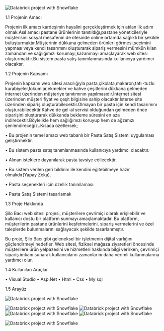 ![Databrick project with Snowflake](https://i.pinimg.com/originals/aa/60/c0/aa60c09fc4454d0e6930748ce00de198.png)


1.1	Projenin  Amacı 

 Projenin ilk amacı kardeşimin hayalini gerçekleştirmek için atılan ilk adım olmak.Asıl amacı pastane ürünlerinin tanıtıldığı,pastane yöneticileriyle müşterisini sosyal mesafenin de ötesinde online ortamda sağlıklı bir şekilde buluşturmaktır.Müşterinin dükkana gelmeden ürünleri görmesi,seçimini yapması veya kendi tasarımını oluşturarak sipariş vermesini mümkün kılan zamandan ve sağlığımızı korumayı,kazanmayı amaçlayarak web sitesi oluşturmaktır.Bu sistem pasta satış tanımlanmasında kullanıcıya  yardımcı olacaktır.
  
1.2	Projenin  Kapsamı   

Projenin kapsamı web sitesi aracılığıyla pasta,çikolata,makaron,tatlı-tuzlu kurabiyeler,lokumlar,ekmekler ve kahve çeşitlerini dükkana gelmeden internet üzerinden  müşteriye tanıtımının yapılmasıdır.İnternet sitesi üzerinden müşteri fiyat ve çeşit bilgisine sahip olacaktır.İsterse site üzerinden sipariş oluşturabilecektir.Olmayan bir pasta için kendi tasarımını oluşturabilecektir.Kahve de gel-al servisi olduğundan gelmeden önce siparişini oluşturarak dükkanda bekleme süresini en aza indirecektir.Böylelikle hem sağlığımızı koruyup hem de ağzımızı şenlendireceğiz..Kısaca özetlersek;

•	 Bu projenin temel amacı web tabanlı bir Pasta Satış Sistemi uygulaması geliştirmektir.   
 
•	Bu sistem pasta satış tanımlanmasında kullanıcıya yardımcı olacaktır. 

•	Alınan isteklere dayanılarak pasta tavsiye edilecektir. 

•	Bu sistem verilen geri bildirim ile kendini eğitebilmeye hazır olmalıdır(Yapay Zeka). 

•	Pasta seçenekleri için özellik tanımlaması
 
•	Pasta Satış Sistemi tasarlamak 

1.3 Proje Hakkında

Şilo Bacı web sitesi projesi, müşterilere çevrimiçi olarak erişilebilir ve kullanıcı dostu bir platform sunmayı amaçlamaktadır. Bu platform, müşterilerin pastane ürünlerini keşfetmelerini, sipariş vermelerini ve özel taleplerde bulunmalarını sağlayacak şekilde  tasarlanmıştır.

Bu proje, Şilo Bacı gibi geleneksel bir işletmenin dijital varlığını güçlendirmeyi hedefler. Web sitesi, fiziksel mağaza ziyaretleri öncesinde müşterilere ürün yelpazesini ve hizmetleri hakkında bilgi verirken, çevrimiçi sipariş imkanı sunarak kullanıcıların zamanlarını daha verimli kullanmalarına yardımcı  olur.

1.4 Kullanılan  Araçlar

 •	Visual Studio
 •	Asp.Net
 •	Html
 •	Css
 •	My sql

 1.5 Arayüz
  
  
  ![Databrick project with Snowflake](https://i.pinimg.com/originals/82/c9/57/82c957bf9a37ec8611e85a6d45e3b66d.png)

 ![Databrick project with Snowflake](https://i.pinimg.com/originals/f2/d2/72/f2d27281f35d05402e57287774e6743a.png)
  ![Databrick project with Snowflake](https://i.pinimg.com/originals/1c/54/88/1c5488dc9ab0f9f839e984e09898e19c.png)
 ![Databrick project with Snowflake](https://i.pinimg.com/originals/2a/a2/28/2aa228bc4cb75be0fd0a1e0208475629.png)
![Databrick project with Snowflake](https://i.pinimg.com/originals/7b/d7/81/7bd781da290f1abf5076ac578e1cca91.png)

 ![Databrick project with Snowflake](https://i.pinimg.com/originals/23/b8/53/23b853722cb36d34fb26568676d97674.png)
